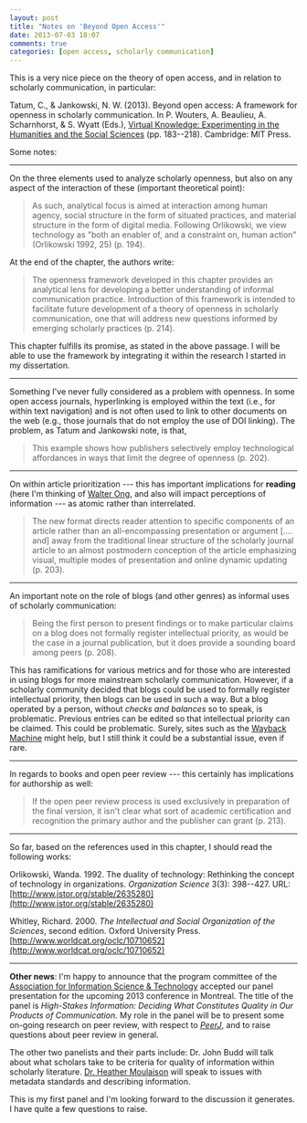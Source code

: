 ```yaml
---
layout: post
title: "Notes on 'Beyond Open Access'"
date: 2013-07-03 18:07
comments: true
categories: [open access, scholarly communication]
---
```


This is a very nice piece on the theory of open access, and in
relation to scholarly communication, in particular:

Tatum, C., &amp; Jankowski, N. W. (2013). Beyond open access: A
framework for openness in scholarly communication. In P. Wouters,
A. Beaulieu, A. Scharnhorst, &amp; S. Wyatt (Eds.), [Virtual
Knowledge: Experimenting in the Humanities and the Social
Sciences](http://www.worldcat.org/oclc/792941486) (pp. 183--218).
Cambridge: MIT Press.

Some notes:  

---  

On the three elements used to analyze scholarly openness, but also
on any aspect of the interaction of these (important theoretical
point):

> As such, analytical focus is aimed at interaction among human
> agency, social structure in the form of situated practices, and
> material structure in the form of digital media. Following
> Orlikowski, we view technology as "both an enabler of, and a
> constraint on, human action" (Orlikowski 1992, 25) (p. 194).

At the end of the chapter, the authors write:

> The openness framework developed in this chapter provides an
> analytical lens for developing a better understanding of
> informal communication practice. Introduction of this framework
> is intended to facilitate future development of a theory of
> openness in scholarly communication, one that will address new
> questions informed by emerging scholarly practices (p. 214).

This chapter fulfills its promise, as stated in the above passage.
I will be able to use the framework by integrating it within the
research I started in my dissertation.

---  

Something I've never fully considered as a problem with openness.
In some open access journals, hyperlinking is employed within the
text (i.e., for within text navigation) and is not often used to
link to other documents on the web (e.g., those journals that do
not employ the use of DOI linking). The problem, as Tatum and
Jankowski note, is that,

> This example shows how publishers selectively employ
> technological affordances in ways that limit the degree of
> openness (p. 202).

---  

On within article prioritization --- this has important
implications for **reading** (here I'm thinking of [Walter
Ong](http://www.citeulike.org/user/seancsb/article/12459040), and
also will impact perceptions of information --- as atomic rather
than interrelated.

> The new format directs reader attention to specific components
> of an article rather than an all-encompassing presentation or
> argument [.... and] away from the traditional linear structure
> of the scholarly journal article to an almost postmodern
> conception of the article emphasizing visual, multiple modes of
> presentation and online dynamic updating (p. 203).

---  

An important note on the role of blogs (and other genres) as
informal uses of scholarly communication:

> Being the first person to present findings or to make
> particular claims on a blog does not formally register
> intellectual priority, as would be the case in a journal
> publication, but it does provide a sounding board among peers
> (p. 208).

This has ramifications for various metrics and for those who are
interested in using blogs for more mainstream scholarly
communication. However, if a scholarly community decided that
blogs could be used to formally register intellectual priority,
then blogs can be used in such a way. But a blog operated by a
person, without *checks and balances* so to speak, is problematic.
Previous entries can be edited so that intellectual priority can
be claimed. This could be problematic. Surely, sites such as the
[Wayback Machine](http://web.archive.org/) might help, but I still
think it could be a substantial issue, even if rare.

---  

In regards to books and open peer review --- this certainly has
implications for authorship as well:

> If the open peer review process is used exclusively in
> preparation of the final version, it isn't clear what sort of
> academic certification and recognition the primary author and
> the publisher can grant (p. 213).

---  

So far, based on the references used in this chapter, I should
read the following works:

Orlikowski, Wanda. 1992. The duality of technology: Rethinking the
concept of technology in organizations. *Organization Science*
3(3): 398--427. URL:
[http://www.jstor.org/stable/2635280](http://www.jstor.org/stable/2635280)

Whitley, Richard. 2000. *The Intellectual and Social Organization
of the Sciences*, second edition. Oxford University Press.
[http://www.worldcat.org/oclc/10710652](http://www.worldcat.org/oclc/10710652)

---  

**Other news**: I'm happy to announce that the program committee
of the [Association for Information Science &amp;
Technology](http://asis.org/) accepted our panel presentation for
the upcoming 2013 conference in Montreal. The title of the panel
is *High-Stakes Information: Deciding What Constitutes Quality in
Our Products of Communication*. My role in the panel will be to
present some on-going research on peer review, with respect to
[*PeerJ*](https://peerj.com/), and to raise questions about peer
review in general.

The other two panelists and their parts include: Dr. John Budd
will talk about what scholars take to be criteria for quality of
information within scholarly literature. [Dr. Heather
Moulaison](http://www.moulaison.net/) will speak to issues with
metadata standards and describing information.

This is my first panel and I'm looking forward to the discussion
it generates. I have quite a few questions to raise.
